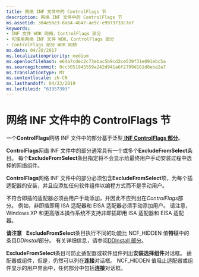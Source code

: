 ```yaml
---
title: 网络 INF 文件中的 ControlFlags 节
description: 网络 INF 文件中的 ControlFlags 节
ms.assetid: 384e56e3-8a64-4b47-ae9c-e9973733c7e7
keywords:
- INF 文件 WDK 网络，ControlFlags 部分
- 可使用网络 INF 文件 WDK，ControlFlags 部分
- ControlFlags 部分 WDK 网络
ms.date: 04/20/2017
ms.localizationpriority: medium
ms.openlocfilehash: e64a7cdec2c73ebac5b9cd2ce539f31e091ebc5a
ms.sourcegitcommit: 0cc5051945559a242d941a6f2799d161d8eba2a7
ms.translationtype: MT
ms.contentlocale: zh-CN
ms.lasthandoff: 04/23/2019
ms.locfileid: "63357393"
---
```

# <a name="controlflags-section-in-a-network-inf-file"></a>网络 INF 文件中的 ControlFlags 节





一个**ControlFlags**网络 INF 文件中的部分基于泛型[ **INF ControlFlags 部分**](https://msdn.microsoft.com/library/windows/hardware/ff546342)。

**ControlFlags**网络 INF 文件中的部分通常具有一个或多个**ExcludeFromSelect**条目。 每个**ExcludeFromSelect**条目指定将不会显示给最终用户手动安装过程中选择的网络组件。

**ControlFlags**网络 INF 文件中的部分必须包含**ExcludeFromSelect**项，为每个插适配器的安装，并且应添加任何软件组件以编程方式而不是手动用户。

不符合即插的适配器必须由用户手动添加，并因此不应列出在*ControlFlags*部分。 例如，非即插即用 ISA 适配器和 EISA 适配器必须手动添加用户。 请注意，Windows XP 和更高版本操作系统不支持非即插即用 ISA 适配器和 EISA 适配器。

**请注意**   **ExcludeFromSelect**条目执行不同的功能比 NCF\_HIDDEN 值**特征**中的条目*DDInstall*部分。 有关详细信息，请参阅[DDInstall 部分](ddinstall-section-in-a-network-inf-file.md)。

 

**ExcludeFromSelect**条目可防止适配器或软件组件列出**安装选择组件**对话框。 适配器或组件，但是，仍然可以列在**连接**对话框。 NCF\_HIDDEN 值阻止适配器或组件显示的用户界面中，任何部分中包括**连接**对话框。

 

 





